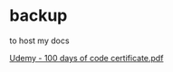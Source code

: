 # backup
to host my docs




[Udemy - 100 days of code certificate.pdf](https://github.com/varadhancst/backup/files/10439529/Udemy.-.100.days.of.code.certificate.pdf)
